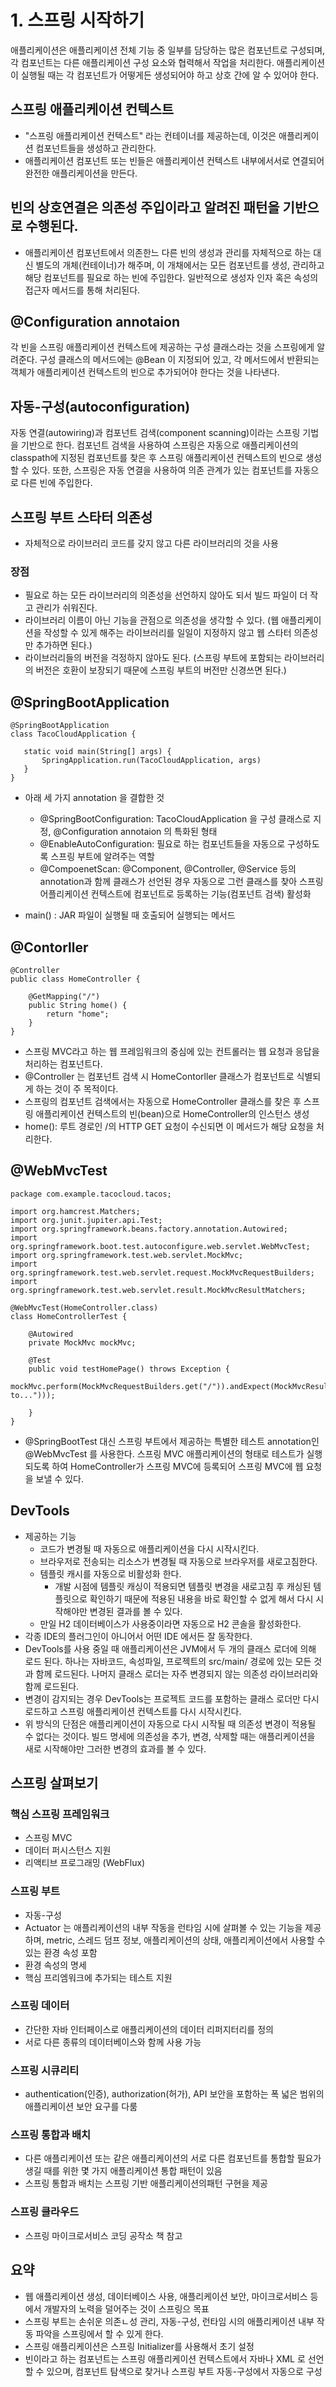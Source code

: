 # 1. 스프링 시작하기

애플리케이션은 애플리케이션 전체 기능 중 일부를 담당하는 많은 컴포넌트로 구성되며, 각 컴포넌트는 다른 애플리케이션 구성 요소와 협력해서 작업을 처리한다. 애플리케이션이 실행될 때는 각 컴포넌트가 어떻게든 생성되어야 하고 상호 간에 알 수 있어야 한다.

## 스프링 애플리케이션 컨텍스트
- "스프링 애플리케이션 컨텍스트" 라는 컨테이너를 제공하는데, 이것은 애플리케이션 컴포넌트들을 생성하고 관리한다.
- 애플리케이션 컴포넌트 또는 빈들은 애플리케이션 컨텍스트 내부에서서로 연결되어 완전한 애플리케이션을 만든다.

## 빈의 상호연결은 의존성 주입이라고 알려진 패턴을 기반으로 수행된다.
- 애플리케이션 컴포넌트에서 의존한느 다른 빈의 생성과 관리를 자체적으로 하는 대신 별도의 개체(컨테이너)가 해주며, 이 개채에서는 모든 컴포넌트를 생성, 관리하고 해당 컴포넌트를 필요로 하는 빈에 주입한다. 일반적으로 생성자 인자 혹은 속성의 접근자 메서드를 통해 처리된다.

## @Configuration annotaion  
각 빈을 스프링 애플리케이션 컨텍스트에 제공하는 구성 클래스라는 것을 스프링에게 알려준다. 구성 클래스의 메서드에는 @Bean 이 지정되어 있고, 각 메서드에서 반환되는 객체가 애플리케이션 컨텍스트의 빈으로 추가되어야 한다는 것을 나타낸다.

## 자동-구성(autoconfiguration)  
자동 연결(autowiring)과 컴포넌트 검색(component scanning)이라는 스프링 기법을 기반으로 한다. 컴포넌트 검색을 사용하여 스프링은 자동으로 애플리케이션의 classpath에 지정된 컴포넌트를 찾은 후 스프링 애플리케이션 컨텍스트의 빈으로 생성할 수 있다. 또한, 스프링은 자동 연결을 사용하여 의존 관계가 있는 컴포넌트를 자동으로 다른 빈에 주입한다.

## 스프링 부트 스타터 의존성
- 자체적으로 라이브러리 코드를 갖지 않고 다른 라이브러리의 것을 사용
### 장점
- 필요로 하는 모든 라이브러리의 의존성을 선언하지 않아도 되서 빌드 파일이 더 작고 관리가 쉬워진다.
- 라이브러리 이름이 아닌 기능을 관점으로 의존성을 생각할 수 있다. (웹 애플리케이션을 작성할 수 있게 해주는 라이브러리를 일일이 지정하지 않고 웹 스타터 의존성만 추가하면 된다.)
- 라이브러리들의 버전을 걱정하지 않아도 된다. (스프링 부트에 포함되는 라이브러리의 버전은 호환이 보장되기 때문에 스프링 부트의 버전만 신경쓰면 된다.)

## @SpringBootApplication
 ```
@SpringBootApplication
class TacoCloudApplication {

    static void main(String[] args) {
        SpringApplication.run(TacoCloudApplication, args)
    }
}
```
- 아래 세 가지 annotation 을 결합한 것
	- @SpringBootConfiguration: TacoCloudApplication 을 구성 클래스로 지정, @Configuration annotaion 의 특화된 형태
	- @EnableAutoConfiguration: 필요로 하는 컴포넌트들을 자동으로 구성하도록 스프링 부트에 알려주는 역할
	- @CompoenetScan: @Component, @Controller, @Service 등의 annotation과 함께 클래스가 선언된 경우 자동으로 그런 클래스를 찾아 스프링 어플리케이션 컨텍스트에 컴포넌트로 등록하는 기능(컴포넌트 검색) 활성화

- main() : JAR 파일이 실행될 때 호출되어 실행되는 메서드

## @Contorller
```
@Controller
public class HomeController {

    @GetMapping("/")
    public String home() {
        return "home";
    }
}

```
- 스프링 MVC라고 하는 웹 프레임워크의 중심에 있는 컨트롤러는 웹 요청과 응답을 처리하는 컴포넌트다.
- @Controller 는 컴포넌트 검색 시 HomeContorller 클래스가 컴포넌트로 식별되게 하는 것이 주 목적이다.
- 스프링의 컴포넌트 검색에서는 자동으로 HomeController 클래스를 찾은 후 스프링 애플리케이션 컨텍스트의 빈(bean)으로 HomeController의 인스턴스 생성
- home(): 루트 경로인 /의 HTTP GET 요청이 수신되면 이 메서드가 해당 요청을 처리한다.

## @WebMvcTest
```
package com.example.tacocloud.tacos;

import org.hamcrest.Matchers;
import org.junit.jupiter.api.Test;
import org.springframework.beans.factory.annotation.Autowired;
import org.springframework.boot.test.autoconfigure.web.servlet.WebMvcTest;
import org.springframework.test.web.servlet.MockMvc;
import org.springframework.test.web.servlet.request.MockMvcRequestBuilders;
import org.springframework.test.web.servlet.result.MockMvcResultMatchers;

@WebMvcTest(HomeController.class)
class HomeControllerTest {

    @Autowired
    private MockMvc mockMvc;

    @Test
    public void testHomePage() throws Exception {
        mockMvc.perform(MockMvcRequestBuilders.get("/")).andExpect(MockMvcResultMatchers.status().isOk()).andExpect(MockMvcResultMatchers.view().name("home")).andExpect(MockMvcResultMatchers.content().string(Matchers.containsString("Welcome to...")));

    }
}
```
- @SpringBootTest 대신 스프링 부트에서 제공하는 특별한 테스트 annotation인 @WebMvcTest 를 사용한다. 스프링 MVC 애플리케이션의 형태로 테스트가 실행되도록 하여 HomeController가 스프링 MVC에 등록되어 스프링 MVC에 웹 요청을 보낼 수 있다.

## DevTools
- 제공하는 기능
	- 코드가 변경될 때 자동으로 애플리케이션을 다시 시작시킨다.
	- 브라우저로 전송되는 리소스가 변경될 때 자동으로 브라우저를 새로고침한다.
	- 템플릿 캐시를 자동으로 비활성화 한다.
		- 개발 시점에 템플릿 캐싱이 적용되면 템플릿 변경을 새로고침 후 캐싱된 템플릿으로 확인하기 때문에 적용된 내용을 바로 확인할 수 없게 해서 다시 시작해야만 변경된 결과를 볼 수 있다.
	- 만일 H2 데이터베이스가 사용중이라면 자동으로 H2 콘솔을 활성화한다.
- 각종 IDE의 플러그인이 아니어서 어떤 IDE 에서든 잘 동작한다.
- DevTools를 사용 중일 때 애플리케이션은 JVM에서 두 개의 클래스 로더에 의해 로드 된다. 하나는 자바코드, 속성파일, 프로젝트의 src/main/ 경로에 있는 모든 것과 함께 로드된다. 나머지 클래스 로더는 자주 변경되지 않는 의존성 라이브러리와 함께 로드된다.
- 변경이 감지되는 경우 DevTools는 프로젝트 코드를 포함하는 클래스 로더만 다시 로드하고 스프링 애플리케이션 컨텍스트를 다시 시작시킨다.
- 위 방식의 단점은 애플리케이션이 자동으로 다시 시작될 때 의존성 변경이 적용될 수 없다는 것이다. 빌드 명세에 의존성을 추가, 변경, 삭제할 때는 애플리케이션을 새로 시작해야만 그러한 변경의 효과를 볼 수 있다.

## 스프링 살펴보기
### 핵심 스프링 프레임워크
- 스프링 MVC
- 데이터 퍼시스턴스 지원
- 리액티브 프로그래밍 (WebFlux)

### 스프링 부트
- 자동-구성
- Actuator 는 애플리케이션의 내부 작동을 런타임 시에 살펴볼 수 있는 기능을 제공하며, metric, 스레드 덤프 정보, 애플리케이션의 상태, 애플리케이션에서 사용할 수 있는 환경 속성 포함
- 환경 속성의 명세
- 핵심 프리엠워크에 추가되는 테스트 지원

### 스프링 데이터
- 간단한 자바 인터페이스로 애플리케이션의 데이터 리퍼지터리를 정의
- 서로 다른 종류의 데이터베이스와 함께 사용 가능

### 스프링 시큐리티
- authentication(인증), authorization(허가), API 보안을 포함하는 폭 넓은 범위의 애플리케이션 보안 요구를 다룸

### 스프링 통합과 배치
- 다른 애플리케이션 또는 같은 애플리케이션의 서로 다른 컴포넌트를 통합할 필요가 생길 때를 위한 몇 가지 애플리케이션 통합 패턴이 있음
- 스프링 통합과 배치는 스프링 기반 애플리케이션의패턴 구현을 제공

### 스프링 클라우드
- 스프링 마이크로서비스 코딩 공작소 책 참고

## 요약
- 웹 애플리케이션 생성, 데이터베이스 사용, 애플리케이션 보안, 마이크로서비스 등에서 개발자의 노력을 덜어주는 것이 스프링으 목표
- 스프링 부트는 손쉬운 의존ㄴ성 관리, 자동-구성, 런타임 시의 애플리케이션 내부 작동 파악을 스프링에서 할 수 있게 한다.
- 스프링 애플리케이션은 스프링 Initializer를 사용해서 초기 설정
- 빈이라고 하는 컴포넌트는 스프링 애플리케이션 컨텍스트에서 자바나 XML 로 선언할 수 있으며, 컴포넌트 탐색으로 찾거나 스프링 부트 자동-구성에서 자동으로 구성
